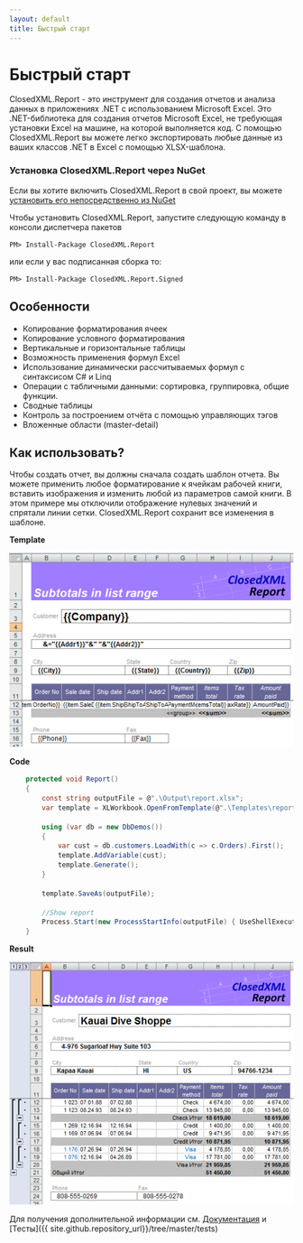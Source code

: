 ```yaml
---
layout: default
title: Быстрый старт
---
```


# Быстрый старт


ClosedXML.Report - это инструмент для создания отчетов и анализа данных в приложениях .NET с использованием Microsoft Excel. Это .NET-библиотека для создания отчетов Microsoft Excel, не требующая установки Excel на машине, на которой выполняется код. С помощью ClosedXML.Report вы можете легко экспортировать любые данные из ваших классов .NET в Excel с помощью XLSX-шаблона.

### Установка ClosedXML.Report через NuGet

Если вы хотите включить ClosedXML.Report в свой проект, вы можете [установить его непосредственно из NuGet](https://www.nuget.org/packages/ClosedXML.Report/)

Чтобы установить ClosedXML.Report, запустите следующую команду в консоли диспетчера пакетов

```
PM> Install-Package ClosedXML.Report
```
или если у вас подписанная сборка то:
```
PM> Install-Package ClosedXML.Report.Signed
```

## Особенности

* Копирование форматирования ячеек 
* Копирование условного форматирования
* Вертикальные и горизонтальные таблицы
* Возможность применения формул Excel 
* Использование динамически рассчитываемых формул с синтаксисом C# и Linq 
* Операции с табличными данными: сортировка, группировка, общие функции. 
* Сводные таблицы 
* Контроль за построением отчёта с помощью управляющих тэгов
* Вложенные области (master-detail) 

## Как использовать?
Чтобы создать отчет, вы должны сначала создать шаблон отчета. Вы можете применить любое форматирование к ячейкам рабочей книги, вставить изображения и изменить любой из параметров самой книги. В этом примере мы отключили отображение нулевых значений и спрятали линии сетки. ClosedXML.Report сохранит все изменения в шаблоне.
 

**Template**

![template1](../../images/quick-start-01.png)

**Code**

```c#
    protected void Report()
    {
        const string outputFile = @".\Output\report.xlsx";
        var template = XLWorkbook.OpenFromTemplate(@".\Templates\report.xlsx");

        using (var db = new DbDemos())
        {
            var cust = db.customers.LoadWith(c => c.Orders).First();
            template.AddVariable(cust);
            template.Generate();
        }

        template.SaveAs(outputFile);

        //Show report
        Process.Start(new ProcessStartInfo(outputFile) { UseShellExecute = true });
    }
```

**Result**

![result1](../../images/quick-start-02.png)

Для получения дополнительной информации см. [Документация](index) и [Тесты]({{ site.github.repository_url}}/tree/master/tests)
